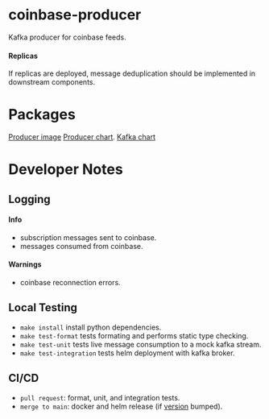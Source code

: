 # coinbase-producer
Kafka producer for coinbase feeds.

#### Replicas

If replicas are deployed, message deduplication should be implemented in downstream components.

# Packages

[Producer image](https://github.com/dyllamt/coinbase-producer/pkgs/container/coinbase-producer)
[Producer chart](https://github.com/dyllamt/coinbase-producer/tree/gh-pages/coinbase-producer).
[Kafka chart](https://github.com/dyllamt/coinbase-producer/tree/gh-pages/coinbase-kafka)

# Developer Notes

## Logging

#### Info
- subscription messages sent to coinbase.
- messages consumed from coinbase.
#### Warnings
- coinbase reconnection errors.

## Local Testing

- `make install` install python dependencies.
- `make test-format` tests formating and performs static type checking.
- `make test-unit` tests live message consumption to a mock kafka stream.
- `make test-integration` tests helm deployment with kafka broker.

## CI/CD
- `pull request`: format, unit, and integration tests.
- `merge to main`: docker and helm release (if [version](https://github.com/dyllamt/coinbase-producer/blob/main/VERSION) bumped).
